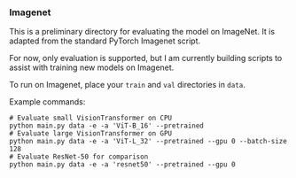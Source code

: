### Imagenet

This is a preliminary directory for evaluating the model on ImageNet. It is adapted from the standard PyTorch Imagenet script.

For now, only evaluation is supported, but I am currently building scripts to assist with training new models on Imagenet.

To run on Imagenet, place your `train` and `val` directories in `data`.

Example commands:

```
# Evaluate small VisionTransformer on CPU
python main.py data -e -a 'ViT-B_16' --pretrained 
# Evaluate large VisionTransformer on GPU
python main.py data -e -a 'ViT-L_32' --pretrained --gpu 0 --batch-size 128
# Evaluate ResNet-50 for comparison
python main.py data -e -a 'resnet50' --pretrained --gpu 0
```